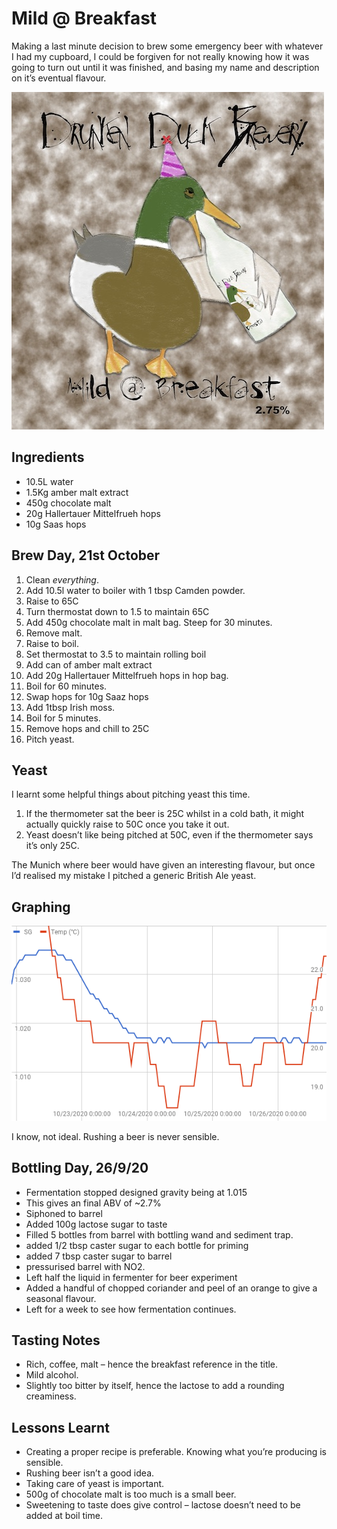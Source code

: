 # Mild @ Breakfast

Making a last minute decision to brew some emergency beer with whatever I had my cupboard, I could be forgiven for not really knowing how it was going to turn out until it was finished, and basing my name and description on it’s eventual flavour.

![brew7label](images/brew7label.jpg)

## Ingredients

- 10.5L water
- 1.5Kg amber malt extract
- 450g chocolate malt
- 20g Hallertauer Mittelfrueh hops
- 10g Saas hops

## Brew Day, 21st October

1. Clean *everything*.
2. Add 10.5l water to boiler with 1 tbsp Camden powder.
3. Raise to 65C
4. Turn thermostat down to 1.5 to maintain 65C
5. Add 450g chocolate malt in malt bag. Steep for 30 minutes.
6. Remove malt.
7. Raise to boil.
8. Set thermostat to 3.5 to maintain rolling boil
9. Add can of amber malt extract
10. Add 20g Hallertauer Mittelfrueh hops in hop bag.
11. Boil for 60 minutes.
12. Swap hops for 10g Saaz hops
13. Add 1tbsp Irish moss.
14. Boil for 5 minutes.
15. Remove hops and chill to 25C
16. Pitch yeast.

## Yeast

I learnt some helpful things about pitching yeast this time.

1. If the thermometer sat the beer is 25C whilst in a cold bath, it might actually quickly raise to 50C once you take it out.
2. Yeast doesn’t like being pitched at 50C, even if the thermometer says it’s only 25C.

The Munich where beer would have given an interesting flavour, but once I’d realised my mistake I pitched a generic British Ale yeast.

## Graphing

![img](images/brew7graph.png)

I know, not ideal. Rushing a beer is never sensible.

## Bottling Day, 26/9/20

- Fermentation stopped designed gravity being at 1.015
- This gives an final ABV of ~2.7%
- Siphoned to barrel
- Added 100g lactose sugar to taste
- Filled 5 bottles from barrel with bottling wand and sediment trap.
- added 1/2 tbsp caster sugar to each bottle for priming
- added 7 tbsp caster sugar to barrel
- pressurised barrel with NO2.
- Left half the liquid in fermenter for beer experiment
- Added a handful of chopped coriander and peel of an orange to give a seasonal flavour.
- Left for a week to see how fermentation continues.

## Tasting Notes

- Rich, coffee, malt – hence the breakfast reference in the title.
- Mild alcohol.
- Slightly too bitter by itself, hence the lactose to add a rounding creaminess.

## Lessons Learnt

- Creating a proper recipe is preferable. Knowing what you’re producing is sensible.
- Rushing beer isn’t a good idea.
- Taking care of yeast is important.
- 500g of chocolate malt is too much is a small beer.
- Sweetening to taste does give control – lactose doesn’t need to be added at boil time.

## 